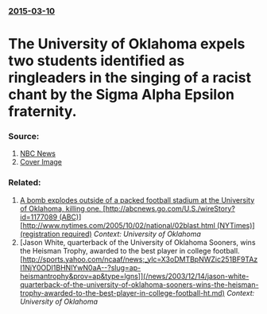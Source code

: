 ### [2015-03-10](/news/2015/03/10/index.md)

# The University of Oklahoma expels two students identified as ringleaders in the singing of a racist chant by the Sigma Alpha Epsilon fraternity. 




### Source:

1. [NBC News](http://www.nbcnews.com/news/us-news/university-oklahoma-expels-two-students-tied-racist-chant-video-n320831)
1. [Cover Image](https://media4.s-nbcnews.com/j/newscms/2015_11/921741/150309-oklahoma-fraternity-mn-1000_ad375d71981e397b92bf180c9dce03a3.nbcnews-fp-1200-800.jpg)

### Related:

1. [ A bomb explodes outside of a packed football stadium at the University of Oklahoma, killing one. [http://abcnews.go.com/U.S./wireStory?id=1177089 (ABC)] [http://www.nytimes.com/2005/10/02/national/02blast.html (NYTimes)] (registration required)](/news/2005/10/1/a-bomb-explodes-outside-of-a-packed-football-stadium-at-the-university-of-oklahoma-killing-one-http-abcnews-go-com-u-s-wirestory-id-1.md) _Context: University of Oklahoma_
2. [Jason White, quarterback of the University of Oklahoma Sooners, wins the Heisman Trophy, awarded to the best player in college football. [http://sports.yahoo.com/ncaaf/news;_ylc=X3oDMTBpNWZic251BF9TAzI1NjY0ODI1BHNlYwN0aA--?slug=ap-heismantrophy&prov=ap&type=lgns]](/news/2003/12/14/jason-white-quarterback-of-the-university-of-oklahoma-sooners-wins-the-heisman-trophy-awarded-to-the-best-player-in-college-football-ht.md) _Context: University of Oklahoma_
